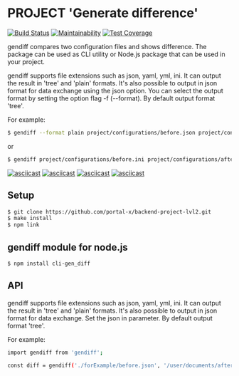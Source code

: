 # PROJECT 'Generate difference'

[![Build Status](https://travis-ci.org/portal-x/backend-project-lvl2.svg?branch=master)](https://travis-ci.org/portal-x/backend-project-lvl2)
[![Maintainability](https://api.codeclimate.com/v1/badges/413a2f24806cbc5270d3/maintainability)](https://codeclimate.com/github/portal-x/backend-project-lvl2/maintainability)
[![Test Coverage](https://api.codeclimate.com/v1/badges/413a2f24806cbc5270d3/test_coverage)](https://codeclimate.com/github/portal-x/backend-project-lvl2/test_coverage)

gendiff compares two configuration files and shows difference.
The package can be used as CLI utility or Node.js package that can be used in your project.

gendiff supports file extensions such as json, yaml, yml, ini. It can output the result in 'tree' and 'plain' formats. It's also possible to output in json format for data exchange using the json option. You can select the output format by setting the option flag -f (--format). By default output format 'tree'.

For example:

```bash
$ gendiff --format plain project/configurations/before.json project/configurations/after.json
```

or

```bash
$ gendiff project/configurations/before.ini project/configurations/after.ini
```

[![asciicast](https://asciinema.org/a/wqiAl0MuWK2Ntixk9XQKkNS5D.svg)](https://asciinema.org/a/wqiAl0MuWK2Ntixk9XQKkNS5D)
[![asciicast](https://asciinema.org/a/DjwYoe9T8EP9Zf9hEgxo28WOe.svg)](https://asciinema.org/a/DjwYoe9T8EP9Zf9hEgxo28WOe)
[![asciicast](https://asciinema.org/a/ONHRxftuhPFNoiG4COiVs9Dyx.svg)](https://asciinema.org/a/ONHRxftuhPFNoiG4COiVs9Dyx)
[![asciicast](https://asciinema.org/a/PgTyYQfxYbEe7algKv3qUjt8m.svg)](https://asciinema.org/a/PgTyYQfxYbEe7algKv3qUjt8m)

## Setup

```sh
$ git clone https://github.com/portal-x/backend-project-lvl2.git
$ make install
$ npm link
```

## gendiff module for node.js

```sh
$ npm install cli-gen_diff
```

## API

gendiff supports file extensions such as json, yaml, yml, ini. It can output the result in 'tree' and 'plain' formats. It's also possible to output in json format for data exchange. Set the json in parameter. By default output format 'tree'.

For example:

```sh
import gendiff from 'gendiff';

const diff = gendiff('./forExample/before.json', '/user/documents/after.json', 'json');

```
